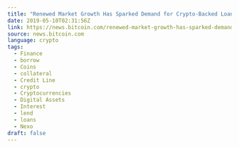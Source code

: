 ```yaml
---
title: "Renewed Market Growth Has Sparked Demand for Crypto-Backed Loans"
date: 2019-05-10T02:31:56Z
link: https://news.bitcoin.com/renewed-market-growth-has-sparked-demand-for-crypto-backed-loans/?utm_medium=RSS&utm_source=news.12bit.vn
source: news.bitcoin.com
language: crypto
tags:
  - Finance
  - borrow
  - Coins
  - collateral
  - Credit Line
  - crypto
  - Cryptocurrencies
  - Digital Assets
  - Interest
  - lend
  - loans
  - Nexo
draft: false
---
```


